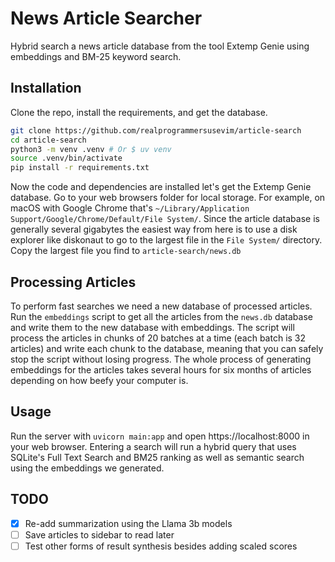 # News Article Searcher

Hybrid search a news article database from the tool Extemp Genie using
embeddings and BM-25 keyword search.

## Installation

Clone the repo, install the requirements, and get the database.

```bash
git clone https://github.com/realprogrammersusevim/article-search
cd article-search
python3 -m venv .venv # Or $ uv venv
source .venv/bin/activate
pip install -r requirements.txt
```

Now the code and dependencies are installed let's get the Extemp Genie database.
Go to your web browsers folder for local storage. For example, on macOS with
Google Chrome that's
`~/Library/Application Support/Google/Chrome/Default/File System/`. Since the
article database is generally several gigabytes the easiest way from here is to
use a disk explorer like diskonaut to go to the largest file in the
`File System/` directory. Copy the largest file you find to
`article-search/news.db`

## Processing Articles

To perform fast searches we need a new database of processed articles. Run the
`embeddings` script to get all the articles from the `news.db` database and
write them to the new database with embeddings. The script will process the
articles in chunks of 20 batches at a time (each batch is 32 articles) and write
each chunk to the database, meaning that you can safely stop the script without
losing progress. The whole process of generating embeddings for the articles
takes several hours for six months of articles depending on how beefy your
computer is.

## Usage

Run the server with `uvicorn main:app` and open https://localhost:8000 in your
web browser. Entering a search will run a hybrid query that uses SQLite's Full
Text Search and BM25 ranking as well as semantic search using the embeddings we
generated.

## TODO

- [x] Re-add summarization using the Llama 3b models
- [ ] Save articles to sidebar to read later
- [ ] Test other forms of result synthesis besides adding scaled scores
